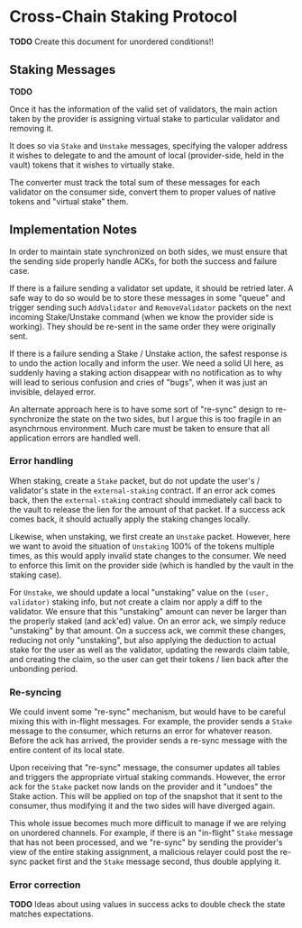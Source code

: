 # Cross-Chain Staking Protocol

**TODO** Create this document for unordered conditions!!

## Staking Messages

**TODO**

Once it has the information of the valid set of validators, the main action taken
by the provider is assigning virtual stake to particular validator and removing it.

It does so via `Stake` and `Unstake` messages, specifying the valoper address it wishes
to delegate to and the amount of local (provider-side, held in the vault) tokens that
it wishes to virtually stake.

The converter must track the total sum of these messages for each validator on the consumer
side, convert them to proper values of native tokens and "virtual stake" them.

## Implementation Notes

In order to maintain state synchronized on both sides, we must ensure that the
sending side properly handle ACKs, for both the success and failure case.

If there is a failure sending a validator set update, it should be retried later.
A safe way to do so would be to store these messages in some "queue" and trigger sending
such `AddValidator` and `RemoveValidator` packets on the next incoming Stake/Unstake command
(when we know the provider side is working). They should be re-sent in the same order
they were originally sent.

If there is a failure sending a Stake / Unstake action, the safest response is to
undo the action locally and inform the user. We need a solid UI here, as suddenly having
a staking action disappear with no notification as to why will lead to serious confusion
and cries of "bugs", when it was just an invisible, delayed error.

An alternate approach here is to have some sort of "re-sync" design to re-synchronize the
state on the two sides, but I argue this is too fragile in an asynchrnous environment.
Much care must be taken to ensure that all application errors are handled well.

### Error handling

When staking, create a `Stake` packet, but do not update the user's / validator's state
in the `external-staking` contract. If an error ack comes back, then the
`external-staking` contract should immediately call back to the vault to release
the lien for the amount of that packet. If a success ack comes back, it should
actually apply the staking changes locally.

Likewise, when unstaking, we first create an `Unstake` packet. However, here
we want to avoid the situation of `Unstaking` 100% of the tokens multiple times,
as this would apply invalid state changes to the consumer. We need to enforce this
limit on the provider side (which is handled by the vault in the staking case).

For `Unstake`, we should update a local "unstaking" value on the `(user, validator)`
staking info, but not create a claim nor apply a diff to the validator.
We ensure that this "unstaking" amount can never be larger than the properly staked
(and ack'ed) value. On an error ack, we simply reduce "unstaking" by that amount.
On a success ack, we commit these changes, reducing not only "unstaking", but
also applying the deduction to actual stake for the user as well as the validator,
updating the rewards claim table, and creating the claim, so the user can get their
tokens / lien back after the unbonding period.

### Re-syncing

We could invent some "re-sync" mechanism, but would have to be careful mixing this with
in-flight messages. For example, the provider sends a `Stake` message to the consumer,
which returns an error for whatever reason. Before the ack has arrived, the provider
sends a re-sync message with the entire content of its local state.

Upon receiving that "re-sync" message, the consumer updates all tables and triggers the
appropriate virtual staking commands. However, the error ack for the `Stake` packet
now lands on the provider and it "undoes" the Stake action. This will be applied
on top of the snapshot that it sent to the consumer, thus modifying it and the two sides
will have diverged again.

This whole issue becomes much more difficult to manage if we are relying on unordered channels.
For example, if there is an "in-flight" `Stake` message that has not been processed, and we
"re-sync" by sending the provider's view of the entire staking assignment, a malicious
relayer could post the re-sync packet first and the `Stake` message second, thus double applying it.

### Error correction

**TODO** Ideas about using values in success acks to double check the state matches expectations.
